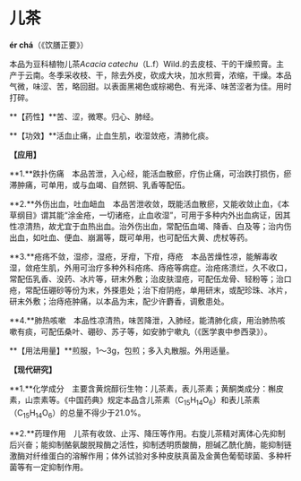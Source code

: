 # 儿茶

**ér chá**（《饮膳正要》）

本品为豆科植物儿茶*Acacia catechu*（L.f）Wild.的去皮枝、干的干燥煎膏。主产于云南。冬季采收枝、干，除去外皮，砍成大块，加水煎膏，浓缩，干燥。本品气微，味涩、苦，略回甜。以表面黑褐色或棕褐色、有光泽、味苦涩者为佳。用时打碎。

**【药性】**苦、涩，微寒。归心、肺经。

**【功效】**活血止痛，止血生肌，收湿敛疮，清肺化痰。

**【应用】**

**1.**跌扑伤痛　本品苦泄，入心经，能活血散瘀，疗伤止痛，可治跌打损伤，瘀滞肿痛，可单用，或与血竭、自然铜、乳香等配伍。

**2.**外伤出血，吐血衄血　本品苦泄收敛，既能活血散瘀，又能收敛止血，《本草纲目》谓其能“涂金疮，一切诸疮，止血收湿”，可用于多种内外出血病证，因其性凉清热，故尤宜于血热出血。治外伤出血，常配伍血竭、降香、白及等；治内伤出血，如吐血、便血、崩漏等，既可单用，也可配伍大黄、虎杖等药。

**3.**疮疡不敛，湿疹，湿疮，牙疳，下疳，痔疮　本品苦燥性凉，能解毒收湿，敛疮生肌，外用可治疗多种外科疮疡、痔疮等病症。治疮疡溃烂，久不收口，常配伍乳香、没药、冰片等，研末外敷；治皮肤湿疮，可配伍龙骨、轻粉等；治口疮，常配伍硼砂等份为末，外搽患处；治下疳阴疮，单用研末，或配珍珠、冰片，研末外敷；治痔疮肿痛，以本品为末，配少许麝香，调敷患处。

**4.**肺热咳嗽　本品性凉清热，味苦降泄，入肺经，能清肺化痰，用治肺热咳嗽有痰，可配伍桑叶、硼砂、苏子等，如安肺宁嗽丸（《医学衷中参西录》）。

**【用法用量】**煎服，1～3g，包煎；多入丸散服。外用适量。

**【现代研究】**

**1.**化学成分　主要含黄烷醇衍生物：儿茶素，表儿茶素；黄酮类成分：槲皮素，山柰素等。《中国药典》规定本品含儿茶素（C<sub>15</sub>H<sub>14</sub>O<sub>6</sub>）和表儿茶素（C<sub>15</sub>H<sub>14</sub>O<sub>6</sub>）的总量不得少于21.0%。

**2.**药理作用　儿茶有收敛、止泻、降压等作用。右旋儿茶精对离体心先抑制后兴奋；能抑制酪氨酸脱羧酶之活性，抑制透明质酸酶，胆碱乙酰化酶，能抑制链激酶对纤维蛋白的溶解作用；体外试验对多种皮肤真菌及金黄色葡萄球菌、多种杆菌等有一定抑制作用。